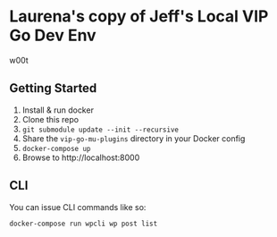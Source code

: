 # Laurena's copy of Jeff's Local VIP Go Dev Env

w00t

## Getting Started

1. Install & run docker
1. Clone this repo
1. `git submodule update --init --recursive`
1. Share the `vip-go-mu-plugins` directory in your Docker config
1. `docker-compose up`
1. Browse to http://localhost:8000

## CLI

You can issue CLI commands like so:

`docker-compose run wpcli wp post list`
